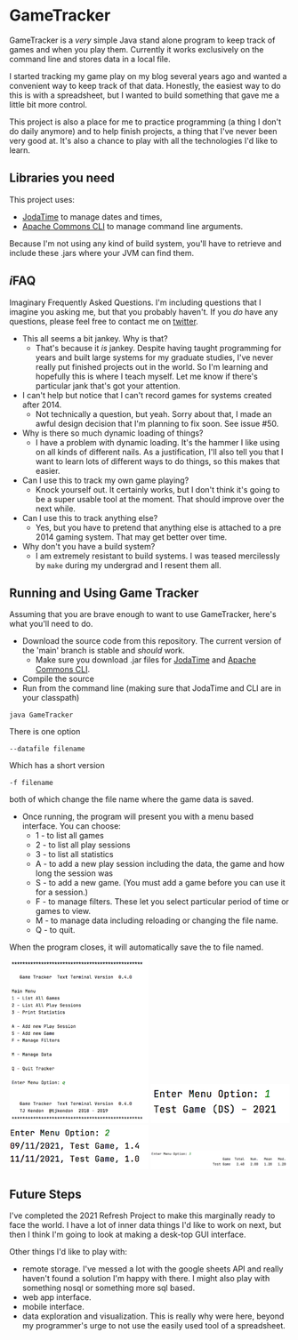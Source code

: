 # GameTracker

GameTracker is a *very* simple Java stand alone program to keep track of games and when you play them. Currently it works exclusively on the command line and stores data in a local file.

I started tracking my game play on my blog several years ago and wanted a convenient way to keep track of that data. Honestly, the easiest way to do this is with a spreadsheet, but I wanted to build something that gave me a little bit more control.

This project is also a place for me to practice programming (a thing I don't do daily anymore) and to help finish projects, a thing that I've never been very good at. It's also a chance to play with all the technologies I'd like to learn.

## Libraries you need

This project uses:
- [JodaTime](https://github.com/JodaOrg/joda-time/releases) to manage dates and times,
- [Apache Commons CLI](https://commons.apache.org/proper/commons-cli/) to manage command line arguments.

Because I'm not using any kind of build system, you'll have to retrieve and include these .jars where your JVM can find them.


## *i*FAQ 

Imaginary Frequently Asked Questions. I'm including questions that I imagine you asking me, but that you probably haven't. If you *do* have any questions, please feel free to contact me on [twitter](https://twitter.com/tjkendon).

- This all seems a bit jankey. Why is that?
  - That's because it *is* jankey. Despite having taught programming for years and built large systems for my graduate studies, I've never really put finished projects out in the world. So I'm learning and hopefully this is where I teach myself. Let me know if there's particular jank that's got your attention.
- I can't help but notice that I can't record games for systems created after 2014.
  - Not technically a question, but yeah. Sorry about that, I made an awful design decision that I'm planning to fix soon. See issue #50. 
- Why is there so much dynamic loading of things?
  - I have a problem with dynamic loading. It's the hammer I like using on all kinds of different nails. As a justification, I'll also tell you that I want to learn lots of different ways to do things, so this makes that easier.
- Can I use this to track my own game playing?
  - Knock yourself out. It certainly works, but I don't think it's going to be a super usable tool at the moment. That should improve over the next while.
- Can I use this to track anything else?
  - Yes, but you have to pretend that anything else is attached to a pre 2014 gaming system. That may get better over time. 
- Why don't you have a build system?
  - I am extremely resistant to build systems. I was teased mercilessly by `make` during my undergrad and I resent them all.

## Running and Using Game Tracker

Assuming that you are brave enough to want to use GameTracker, here's what you'll need to do.

- Download the source code from this repository. The current version of the 'main' branch is stable and *should* work.
  - Make sure you download .jar files for [JodaTime](https://github.com/JodaOrg/joda-time/releases) and [Apache Commons CLI](https://commons.apache.org/proper/commons-cli/).
- Compile the source
- Run from the command line (making sure that JodaTime and CLI are in your classpath)

```
java GameTracker
```

There is one option

```
--datafile filename
```

Which has a short version
```
-f filename
```

both of which change the file name where the game data is saved.

- Once running, the program will present you with a menu based interface. You can choose:
  - 1 - to list all games
  - 2 - to list all play sessions
  - 3 - to list all statistics
  - A - to add a new play session including the data, the game and how long the session was
  - S - to add a new game. (You must add a game before you can use it for a session.)
  - F - to manage filters. These let you select particular period of time or games to view.
  - M - to manage data including reloading or changing the file name.
  - Q - to quit.

When the program closes, it will automatically save the to file named.

<img src="doc/media/program.png" width="250px" />

<img src="doc/media/list_games.png" width="250px" />
<img src="doc/media/list_play.png" width="250px" />
<img src="doc/media/list_stats.png" width="250px" />


## Future Steps

I've completed the 2021 Refresh Project to make this marginally ready to face the world. I have a lot of inner data things I'd like to work on next, but then I think I'm going to look at making a desk-top GUI interface.

Other things I'd like to play with:
- remote storage. I've messed a lot with the google sheets API and really haven't found a solution I'm happy with there. I might also play with something nosql or something more sql based.
- web app interface.
- mobile interface.
- data exploration and visualization. This is really why were here, beyond my programmer's urge to not use the easily used tool of a spreadsheet. 

